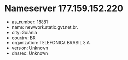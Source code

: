 # Nameserver 177.159.152.220

* as_number: 18881
* name: newwork.static.gvt.net.br.
* city: Goiânia
* country: BR
* organization: TELEFONICA BRASIL S.A
* version: Unknown
* dnssec: Unknown
